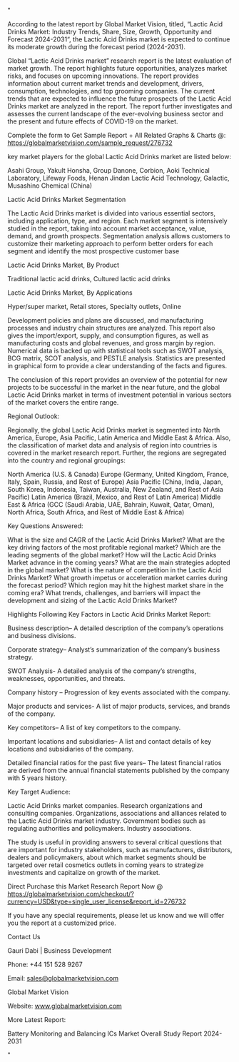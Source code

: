 "

According to the latest report by Global Market Vision, titled, “Lactic Acid Drinks Market: Industry Trends, Share, Size, Growth, Opportunity and Forecast 2024-2031“, the Lactic Acid Drinks market is expected to continue its moderate growth during the forecast period (2024-2031).

Global “Lactic Acid Drinks market” research report is the latest evaluation of market growth. The report highlights future opportunities, analyzes market risks, and focuses on upcoming innovations. The report provides information about current market trends and development, drivers, consumption, technologies, and top grooming companies. The current trends that are expected to influence the future prospects of the Lactic Acid Drinks market are analyzed in the report. The report further investigates and assesses the current landscape of the ever-evolving business sector and the present and future effects of COVID-19 on the market.

Complete the form to Get Sample Report + All Related Graphs & Charts @: https://globalmarketvision.com/sample_request/276732

key market players for the global Lactic Acid Drinks market are listed below:

Asahi Group, Yakult Honsha, Group Danone, Corbion, Aoki Technical Laboratory, Lifeway Foods, Henan Jindan Lactic Acid Technology, Galactic, Musashino Chemical (China)

Lactic Acid Drinks Market Segmentation

The Lactic Acid Drinks market is divided into various essential sectors, including application, type, and region. Each market segment is intensively studied in the report, taking into account market acceptance, value, demand, and growth prospects. Segmentation analysis allows customers to customize their marketing approach to perform better orders for each segment and identify the most prospective customer base

Lactic Acid Drinks Market, By Product

Traditional lactic acid drinks, Cultured lactic acid drinks

Lactic Acid Drinks Market, By Applications

Hyper/super market, Retail stores, Specialty outlets, Online

Development policies and plans are discussed, and manufacturing processes and industry chain structures are analyzed. This report also gives the import/export, supply, and consumption figures, as well as manufacturing costs and global revenues, and gross margin by region. Numerical data is backed up with statistical tools such as SWOT analysis, BCG matrix, SCOT analysis, and PESTLE analysis. Statistics are presented in graphical form to provide a clear understanding of the facts and figures.

The conclusion of this report provides an overview of the potential for new projects to be successful in the market in the near future, and the global Lactic Acid Drinks market in terms of investment potential in various sectors of the market covers the entire range.

Regional Outlook:

Regionally, the global Lactic Acid Drinks market is segmented into North America, Europe, Asia Pacific, Latin America and Middle East & Africa. Also, the classification of market data and analysis of region into countries is covered in the market research report. Further, the regions are segregated into the country and regional groupings:

North America (U.S. & Canada)
Europe (Germany, United Kingdom, France, Italy, Spain, Russia, and Rest of Europe)
Asia Pacific (China, India, Japan, South Korea, Indonesia, Taiwan, Australia, New Zealand, and Rest of Asia Pacific)
Latin America (Brazil, Mexico, and Rest of Latin America)
Middle East & Africa (GCC (Saudi Arabia, UAE, Bahrain, Kuwait, Qatar, Oman), North Africa, South Africa, and Rest of Middle East & Africa)

Key Questions Answered:

What is the size and CAGR of the Lactic Acid Drinks Market?
What are the key driving factors of the most profitable regional market?
Which are the leading segments of the global market?
How will the Lactic Acid Drinks Market advance in the coming years?
What are the main strategies adopted in the global market?
What is the nature of competition in the Lactic Acid Drinks Market?
What growth impetus or acceleration market carries during the forecast period?
Which region may hit the highest market share in the coming era?
What trends, challenges, and barriers will impact the development and sizing of the Lactic Acid Drinks Market?

Highlights Following Key Factors in Lactic Acid Drinks Market Report:

Business description– A detailed description of the company’s operations and business divisions.

Corporate strategy– Analyst’s summarization of the company’s business strategy.

SWOT Analysis- A detailed analysis of the company’s strengths, weaknesses, opportunities, and threats.

Company history – Progression of key events associated with the company.

Major products and services- A list of major products, services, and brands of the company.

Key competitors– A list of key competitors to the company.

Important locations and subsidiaries– A list and contact details of key locations and subsidiaries of the company.

Detailed financial ratios for the past five years– The latest financial ratios are derived from the annual financial statements published by the company with 5 years history.

Key Target Audience:

Lactic Acid Drinks market companies.
Research organizations and consulting companies.
Organizations, associations and alliances related to the Lactic Acid Drinks market industry.
Government bodies such as regulating authorities and policymakers.
Industry associations.

The study is useful in providing answers to several critical questions that are important for industry stakeholders, such as manufacturers, distributors, dealers and policymakers, about which market segments should be targeted over retail cosmetics outlets in coming years to strategize investments and capitalize on growth of the market.

Direct Purchase this Market Research Report Now @ https://globalmarketvision.com/checkout/?currency=USD&type=single_user_license&report_id=276732

If you have any special requirements, please let us know and we will offer you the report at a customized price.

Contact Us

Gauri Dabi | Business Development

Phone: +44 151 528 9267

Email: sales@globalmarketvision.com

Global Market Vision

Website: www.globalmarketvision.com




More Latest Report:

Battery Monitoring and Balancing ICs Market Overall Study Report 2024-2031

"
